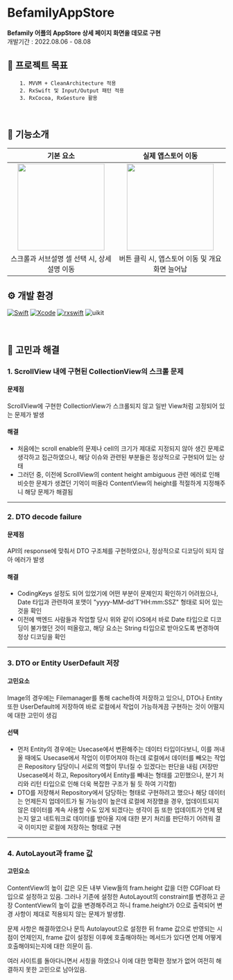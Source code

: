# BefamilyAppStore

**Befamily 어플의 AppStore 상세 페이지 화면을 데모로 구현**
<br>
개발기간 : 2022.08.06 - 08.08 

## 🎯 프로젝트 목표

```
    1. MVVM + CleanArchitecture 적용
    2. RxSwift 및 Input/Output 패턴 적용
    3. RxCocoa, RxGesture 활용
```
<br>

## 📝 기능소개 
|   기본 요소    |   실제 앱스토어 이동   |
| :----------: | :--------: |
|  <img src="https://i.imgur.com/Zdy9Cl8.gif" width="200"> | <img src="https://i.imgur.com/4Otal3y.gif" width="200"> |
|   스크롤과 서브설명 셀 선택 시, 상세설명 이동    |   버튼 클릭 시, 앱스토어 이동 및 개요 화면 늘어남   |


## ⚙️ 개발 환경


[![Swift](https://img.shields.io/badge/swift-v5.5-orange?logo=swift)](https://developer.apple.com/kr/swift/)
[![Xcode](https://img.shields.io/badge/xcode-v13.2-blue?logo=xcode)](https://developer.apple.com/kr/xcode/)
[![rxswift](https://img.shields.io/badge/RxSwift-6.5.0-red)]()
<img src="https://img.shields.io/badge/UIkit-000000?style=flat&logo=UIkit" alt="uikit" maxWidth="100%">


<br>

## 🌟 고민과 해결

### 1. ScrollView 내에 구현된 CollectionView의 스크롤  문제
#### 문제점
ScrollView에 구현한 CollectionView가 스크롤되지 않고 일반 View처럼 고정되어 있는 문제가 발생

#### 해결
- 처음에는 scroll enable의 문제나 cell의 크기가 제대로 지정되지 않아 생긴 문제로 생각하고 접근하였으나, 해당 이슈와 관련된 부분들은 정상적으로 구현되어 있는 상태
- 그러던 중, 이전에 ScrollView의 content height ambiguous 관련 에러로 인해 비슷한 문제가 생겼던 기억이 떠올라 ContentView의 height를 적절하게 지정해주니 해당 문제가 해결됨
--------

### 2. DTO decode failure
#### 문제점
API의 response에 맞춰서 DTO 구조체를 구현하였으나, 정상적으로 디코딩이 되지 않아 에러가 발생

#### 해결
- CodingKeys 설정도 되어 있었기에 어떤 부분이 문제인지 확인하기 어려웠으나, Date 타입과 관련하여 포맷이 "yyyy-MM-dd'T'HH:mm:SSZ" 형태로 되어 있는 것을 확인
- 이전에 백엔드 사람들과 작업할 당시 위와 같이 iOS에서 바로 Date 타입으로 디코딩이 불가했던 것이 떠올랐고, 해당 요소는 String 타입으로 받아오도록 변경하여 정상 디코딩을 확인
--------

### 3. DTO or Entity UserDefault 저장
#### 고민요소
Image의 경우에는 Filemanager를 통해 cache하여 저장하고 있으니, DTO나 Entity 또한 UserDefault에 저장하여 바로 로컬에서 작업이 가능하게끔 구현하는 것이 어떨지에 대한 고민이 생김

#### 선택
- 먼저 Entity의 경우에는 Usecase에서 변환해주는 데이터 타입이다보니, 이를 꺼내올 때에도 Usecase에서 작업이 이루어져야 하는데 로컬에서 데이터를 빼오는 작업은 Repository 담당이니 서로의 역할이 무너질 수 있겠다는 판단을 내림
(저장만 Usecase에서 하고, Repository에서 Entity를 빼내는 형태를 고민했으나, 분기 처리와 리턴 타입으로 인해 더욱 복잡한 구조가 될 듯 하여 기각함)
- DTO를 저장해서 Repository에서 담당하는 형태로 구현하려고 했으나 해당 데이터는 언제든지 업데이트가 될 가능성이 높은데 로컬에 저장했을 경우, 업데이트되지 않은 데이터를 계속 사용할 수도 있게 되겠다는 생각이 듬
또한 업데이트가 언제 됐는지 알고 네트워크로 데이터를 받아올 지에 대한 분기 처리를 판단하기 어려워 결국 이미지만 로컬에 저장하는 형태로 구현 
--------


### 4. AutoLayout과 frame 값
#### 고민요소
ContentView의 높이 값은 모든 내부 View들의 fram.height 값을 더한 CGFloat 타입으로 설정하고 있음. 그러나 기존에 설정한 AutoLayout의 constraint를 변경하고 곧장 ContentView의 높이 값을 변경해주려고 하니 frame.height가 0으로 출력되어 변경 사항이 제대로 적용되지 않는 문제가 발생함.

문제 사항은 해결하였으나 문득 Autolayout으로 설정한 뒤 frame 값으로 반영되는 시점이 언제인지, frame 값이 설정된 이후에 호출해야하는 메서드가 있다면 언제 어떻게 호출해야되는지에 대한 의문이 듬.

여러 사이트를 돌아다니면서 서칭을 하였으나 이에 대한 명확한 정보가 없어 여전히 해결하지 못한 고민으로 남아있음.



